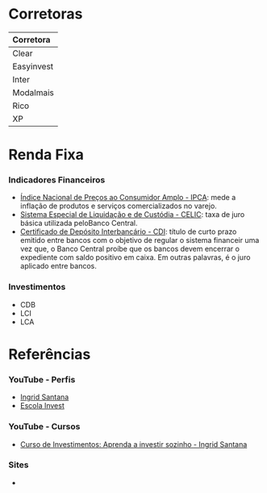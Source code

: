 # Corretoras

| Corretora  |
|:-----------|
| Clear      |
| Easyinvest |
| Inter      |
| Modalmais  |
| Rico       |
| XP         |

# Renda Fixa

### Indicadores Financeiros

+ [Índice Nacional de Preços ao Consumidor Amplo - IPCA](https://www.ibge.gov.br/estatisticas/economicas/precos-e-custos/9256-indice-nacional-de-precos-ao-consumidor-amplo.html?=&t=destaques): mede a inflação de produtos e serviços comercializados no varejo.
+ [Sistema Especial de Liquidação e de Custódia - CELIC](https://www.bcb.gov.br/controleinflacao/taxaselic): taxa de juro básica utilizada peloBanco Central. 
+ [Certificado de Depósito Interbancário - CDI](https://www.infomoney.com.br/guias/cdi/): título de curto prazo emitido entre bancos com o objetivo de regular o sistema financeir uma vez que, o Banco Central proíbe que os bancos devem encerrar o expediente com saldo positivo em caixa. Em outras palavras, é o juro aplicado entre bancos.

### Investimentos

+ CDB
+ LCI
+ LCA

# Referências

### YouTube - Perfis
+ [Ingrid Santana](https://www.youtube.com/@IngridSantana/playlists)
+ [Escola Invest](https://www.youtube.com/@EscolaInvest)

### YouTube - Cursos
+ [ Curso de Investimentos: Aprenda a investir sozinho - Ingrid Santana](https://www.youtube.com/playlist?list=PLIOfeFHC1LdOJavTGR2xyXmfXaRFqQ6LM)

### Sites
+ []()
